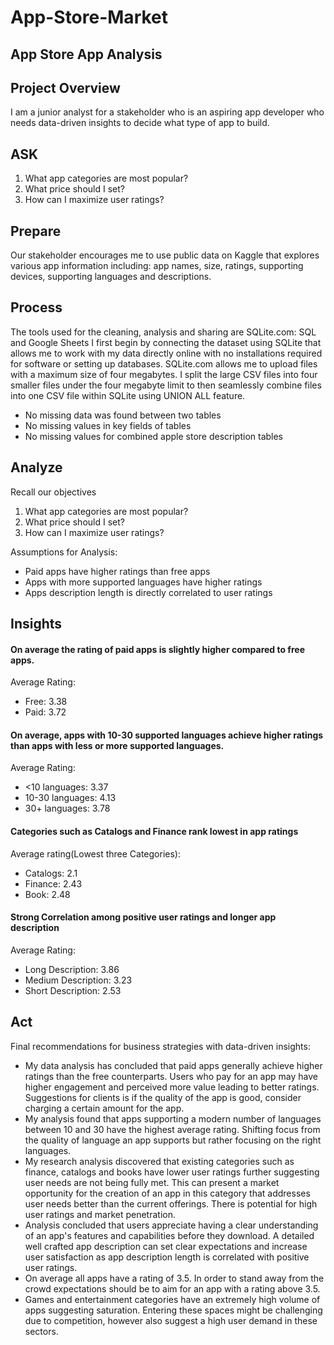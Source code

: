 # App-Store-Market

## App Store App Analysis

## Project Overview
I am a junior analyst for a stakeholder who is an aspiring app developer who needs data-driven insights to decide what type of app to build.

## ASK
1. What app categories are most popular?
2. What price should I set?
3. How can I maximize user ratings?

## Prepare
Our stakeholder encourages me to use public data on Kaggle that explores various app information including: app names, size, ratings, supporting devices, supporting languages and descriptions. 

## Process
The tools used for the cleaning, analysis and sharing are SQLite.com: SQL and Google Sheets
I first begin by connecting the dataset using SQLite that allows me to work with my data directly online with no installations required for software or setting up databases. SQLite.com allows me to upload files with a maximum size of four megabytes. I split the large CSV files into four smaller files under the four megabyte limit to then seamlessly combine files into one CSV file within SQLite using UNION ALL feature. 
* No missing data was found between two tables
* No missing values in key fields of tables
* No missing values for combined apple store description tables

## Analyze
Recall our objectives
1. What app categories are most popular?
2. What price should I set?
3. How can I maximize user ratings?

Assumptions for Analysis:
* Paid apps have higher ratings than free apps
* Apps with more supported languages have higher ratings
* Apps description length is directly correlated to user ratings

## Insights

#### On average the rating of paid apps is slightly higher compared to free apps. 

Average Rating: 
* Free: 3.38
* Paid: 3.72

#### On average, apps with 10-30 supported languages achieve higher ratings than apps with less or more supported languages.

Average Rating:
* <10 languages: 3.37
* 10-30 languages: 4.13
* 30+ languages: 3.78


#### Categories such as Catalogs and Finance rank lowest in app ratings

Average rating(Lowest three Categories):
* Catalogs: 2.1
* Finance: 2.43
* Book: 2.48

#### Strong Correlation among positive user ratings and longer app description

Average Rating:
* Long Description: 3.86
* Medium Description: 3.23
* Short Description: 2.53

## Act
Final recommendations for business strategies with data-driven insights:

* My data analysis has concluded that paid apps generally achieve higher ratings than the free counterparts. Users who pay for an app may have higher engagement and perceived more value leading to better ratings. Suggestions for clients is if the quality of the app is good, consider charging a certain amount for the app.
* My analysis found that apps supporting a modern number of languages between 10 and 30 have the highest average rating. Shifting focus from the quality of language an app supports but rather focusing on the right languages.
* My research analysis discovered that existing categories such as finance, catalogs and books have lower user ratings further suggesting user needs are not being fully met. This can present a market opportunity for the creation of an app in this category that addresses user needs better than the current offerings. There is potential for high user ratings and market penetration.
* Analysis concluded that users appreciate having a clear understanding of an app's features and capabilities before they download. A detailed well crafted app description can set clear expectations and increase user satisfaction as app description length is correlated with positive user ratings.
* On average all apps have a rating of 3.5. In order to stand away from the crowd expectations should be to aim for an app with a rating above 3.5.
* Games and entertainment categories have an extremely high volume of apps suggesting saturation. Entering these spaces might be challenging due to competition, however also suggest a high user demand in these sectors. 
